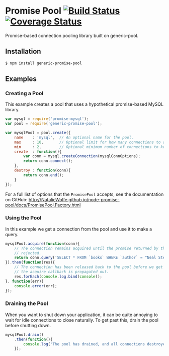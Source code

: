# Promise Pool [![Build Status][1]][2] [![Coverage Status][3]][4]
Promise-based connection pooling library built on generic-pool.

## Installation
```sh
$ npm install generic-promise-pool
```

## Examples

### Creating a Pool
This example creates a pool that uses a hypothetical promise-based MySQL library.
```js
var mysql = require('promise-mysql');
var pool = require('generic-promise-pool');

var mysqlPool = pool.create({
    name    : 'mysql',  // An optional name for the pool.
    max     : 10,       // Optional limit for how many connections to allow.
    min     : 2,        // Optional minimum number of connections to keep in the pool.
    create  : function(){
        var conn = mysql.createConnection(mysqlConnOptions);
        return conn.connect();
    },
    destroy : function(conn){
        return conn.end();
    }
});
```

For a full list of options that the `PromisePool` accepts, see the documentation on GitHub:
http://NatalieWolfe.github.io/node-promise-pool/docs/PromisePool.Factory.html

### Using the Pool
In this example we get a connection from the pool and use it to make a query.
```js
mysqlPool.acquire(function(conn){
    // The connection remains acquired until the promise returned by this function is resolved or
    // rejected.
    return conn.query('SELECT * FROM `books` WHERE `author` = "Neal Stephenson"');
}).then(function(res){
    // The connection has been released back to the pool before we get here, and the results from
    // the acquire callback is propagated out.
    res.forEach(console.log.bind(console));
}, function(err){
    console.error(err);
});
```

### Draining the Pool
When you want to shut down your application, it can be quite annoying to wait for idle connections
to close naturally. To get past this, drain the pool before shutting down.
```js
mysqlPool.drain()
    .then(function(){
        console.log('The pool has drained, and all connections destroyed.');
    });
```

[1]: https://travis-ci.org/NatalieWolfe/node-promise-pool.svg?branch=master
[2]: https://travis-ci.org/NatalieWolfe/node-promise-pool
[3]: https://coveralls.io/repos/NatalieWolfe/node-promise-pool/badge.svg
[4]: https://coveralls.io/r/NatalieWolfe/node-promise-pool
